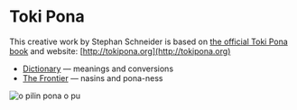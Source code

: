 # Toki Pona

This creative work by Stephan Schneider is based on [the official Toki Pona book](http://www.amazon.com/gp/product/0978292308) and website: [http://tokipona.org](http://tokipona.org)

* [Dictionary](nimi-ale.md) — meanings and conversions
* [The Frontier](nasin.ale.md) — nasins and pona-ness

![o pilin pona o pu](sitelen/kulupu/jan-pu/o-pilin-pona-o-pu.jpg)

